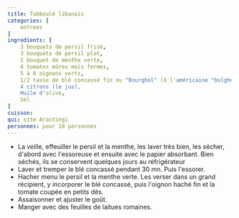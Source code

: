```yaml
---
title: Tabboulé libanais
categories: [
    entrees
]
ingredients: [
    3 bouquets de persil frisé,
    3 bouquets de persil plat,
    1 bouquet de menthe verte,
    4 tomates mûres mais fermes,
    5 à 6 oignons verts,
    1/2 tasse de blé concassé fin ou "Bourghol" (à l'américaine "bulghur"),
    4 citrons (le jus),
    Huile d'olive,
    Sel      
]
cuisson: 
qui: site Aractingi
personnes: pour 10 personnes
---
```


* La veille, effeuiller le persil et la menthe, les laver très bien, les sécher, d'abord avec l'essoreuse et ensuite avec le papier absorbant. Bien séchés, ils se conservent quelques jours au réfrigérateur
* Laver et tremper le blé concassé pendant 30 mn. Puis l'essorer.
* Hacher menu le persil et la menthe verte. Les verser dans un grand récipient, y incorporer le blé concassé, puis l'oignon haché fin et la tomate coupée en petits dés.
* Assaisonner et ajuster le goût.
* Manger avec des feuilles de laitues romaines.
